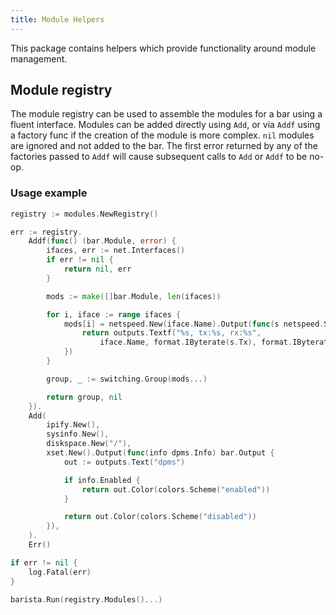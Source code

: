 ```yaml
---
title: Module Helpers
---
```


This package contains helpers which provide functionality around module management.

## Module registry

The module registry can be used to assemble the modules for a bar using a
fluent interface. Modules can be added directly using `Add`, or via `Addf`
using a factory func if the creation of the module is more complex. `nil`
modules are ignored and not added to the bar. The first error returned by any
of the factories passed to `Addf` will cause subsequent calls to `Add` or
`Addf` to be no-op.

### Usage example

```go
registry := modules.NewRegistry()

err := registry.
    Addf(func() (bar.Module, error) {
        ifaces, err := net.Interfaces()
        if err != nil {
            return nil, err
        }

        mods := make([]bar.Module, len(ifaces))

        for i, iface := range ifaces {
            mods[i] = netspeed.New(iface.Name).Output(func(s netspeed.Speeds) bar.Output {
                return outputs.Textf("%s, tx:%s, rx:%s",
                    iface.Name, format.IByterate(s.Tx), format.IByterate(s.Rx))
            })
        }

        group, _ := switching.Group(mods...)

        return group, nil
    }).
    Add(
        ipify.New(),
        sysinfo.New(),
        diskspace.New("/"),
        xset.New().Output(func(info dpms.Info) bar.Output {
            out := outputs.Text("dpms")

            if info.Enabled {
                return out.Color(colors.Scheme("enabled"))
            }

            return out.Color(colors.Scheme("disabled"))
        }),
    ).
    Err()

if err != nil {
    log.Fatal(err)
}

barista.Run(registry.Modules()...)
```
